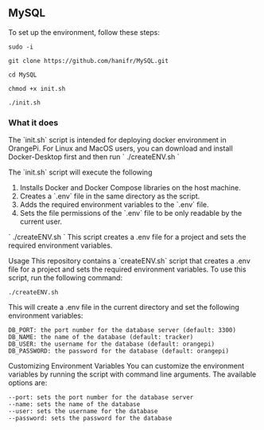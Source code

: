 ## MySQL

To set up the environment, follow these steps:
```
sudo -i

git clone https://github.com/hanifr/MySQL.git

cd MySQL

chmod +x init.sh

./init.sh
```

### What it does
The \`init.sh\` script is intended for deploying docker environment in OrangePi. For Linux and MacOS users, you can download and install Docker-Desktop first and then run \` ./createENV.sh \`

The \`init.sh\` script will execute the following
1. Installs Docker and Docker Compose libraries on the host machine.
2. Creates a \`.env\` file in the same directory as the script.
3. Adds the required environment variables to the \`.env\` file.
4. Sets the file permissions of the \`.env\` file to be only readable by the current user.


\` ./createENV.sh \`
This script creates a .env file for a project and sets the required environment variables.

Usage
This repository contains a \`createENV.sh\` script that creates a .env file for a project and sets the required environment variables. To use this script, run the following command:

```
./createENV.sh
```

This will create a .env file in the current directory and set the following environment variables:
```
DB_PORT: the port number for the database server (default: 3300)
DB_NAME: the name of the database (default: tracker)
DB_USER: the username for the database (default: orangepi)
DB_PASSWORD: the password for the database (default: orangepi)
```
Customizing Environment Variables
You can customize the environment variables by running the script with command line arguments. The available options are:

```
--port: sets the port number for the database server
--name: sets the name of the database
--user: sets the username for the database
--password: sets the password for the database
```